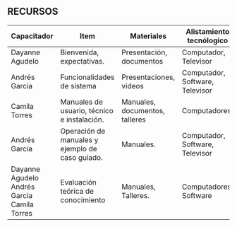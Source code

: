 ## RECURSOS

| **Capacitador**                                     | Item                                             | Materiales                     | Alistamiento tecnólogico        | Alistamiento fisico    |
| --------------------------------------------------- | ------------------------------------------------ | ------------------------------ | ------------------------------- | ---------------------- |
| Dayanne Agudelo                                     | Bienvenida, expectativas.                        | Presentación, documentos       | Computador, Televisor           | Salón, Sillas          |
| Andrés García                                       | Funcionalidades de sistema                       | Presentaciones, videos         | Computador, Software, Televisor | Salón, Sillas, Tablero |
| Camila Torres                                       | Manuales de usuario, técnico e instalación.      | Manuales, documentos, talleres | Computadores                    | Salón, Sillas, Tablero |
| Andrés García                                       | Operación de manuales y ejemplo de caso  guiado. | Manuales.                      | Computador, Software, Televisor | Salón, Sillas, Tablero |
| Dayanne Agudelo<br>Andrés García <br> Camila Torres | Evaluación teórica de conocimiento               | Manuales, Talleres.            | Computadores, Software          | Salón, Sillas, Tablero |

